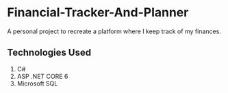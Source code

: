# Financial-Tracker-And-Planner
A personal project to recreate a platform where I keep track of my finances.

## Technologies Used

1. C#
2. ASP .NET CORE 6
3. Microsoft SQL
